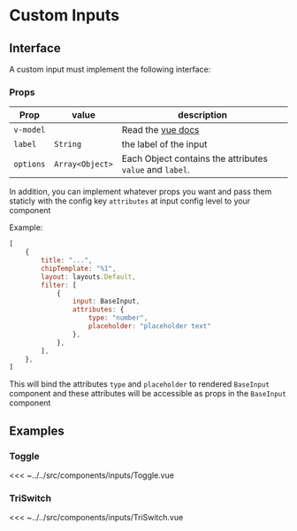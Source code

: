 # Custom Inputs

## Interface

A custom input must implement the following interface:

### Props

| Prop      | value           | description                                                                                 |
| --------- | --------------- | ------------------------------------------------------------------------------------------- |
| `v-model` |                 | Read the [vue docs](https://vuejs.org/v2/guide/components.html#Using-v-model-on-Components) |
| `label`   | `String`        | the label of the input                                                                      |
| `options` | `Array<Object>` | Each Object contains the attributes `value` and `label`.                                    |

In addition, you can implement whatever props you want and pass them staticly with the config key `attributes` at input config level to your component

Example:
```js {9-12}
[
	{
		title: "...",
		chipTemplate: "%1",
		layout: layouts.Default,
		filter: [
			{
				input: BaseInput,
				attributes: {
					type: "number",
					placeholder: "placeholder text"
				},
			},
		],
	},
]
```

This will bind the attributes `type` and `placeholder` to rendered `BaseInput` component and these attributes will be accessible as props in the `BaseInput` component

## Examples

### Toggle

<<< ~../../src/components/inputs/Toggle.vue

### TriSwitch

<<< ~../../src/components/inputs/TriSwitch.vue
